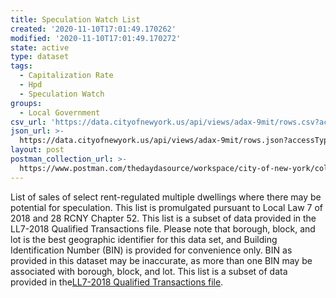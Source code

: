 ```yaml
---
title: Speculation Watch List
created: '2020-11-10T17:01:49.170262'
modified: '2020-11-10T17:01:49.170272'
state: active
type: dataset
tags:
  - Capitalization Rate
  - Hpd
  - Speculation Watch
groups:
  - Local Government
csv_url: 'https://data.cityofnewyork.us/api/views/adax-9mit/rows.csv?accessType=DOWNLOAD'
json_url: >-
  https://data.cityofnewyork.us/api/views/adax-9mit/rows.json?accessType=DOWNLOAD
layout: post
postman_collection_url: >-
  https://www.postman.com/thedaydasource/workspace/city-of-new-york/collection/15909983-17a4d9a3-72b9-487b-b549-0305fb9a2bf7
---
```

List of sales of select rent-regulated multiple dwellings where there may be potential for speculation. This list is promulgated pursuant to Local Law 7 of 2018 and 28 RCNY Chapter 52. This list is a subset of data provided in the LL7-2018 Qualified Transactions file. 
Please note that borough, block, and lot is the best geographic identifier for this data set, and Building Identification Number (BIN) is provided for convenience only. BIN as provided in this dataset may be inaccurate, as more than one BIN may be associated with borough, block, and lot.
This list is a subset of data provided in the<a href="https://data.cityofnewyork.us/Housing-Development/Local-Law-7-2018-Qualified-Transactions/8wi4-bsy4">LL7-2018 Qualified Transactions file</a>.

